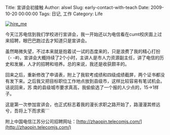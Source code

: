 Title: 宣讲会初接触
Author: alswl
Slug: early-contact-with-teach
Date: 2009-10-20 00:00:00
Tags: 日记, 工作
Category: Life

[![hire_me](https://ohsolnxaa.qnssl.comm/2009/10/hire_me.jpg)](https://ohsolnxaa.qnssl.com/2009/10/hire_me.jpg)

今天江苏电信到我们学校进行宣讲会，我一开始还以为电信看在cumt校庆面上过来招聘，眼巴巴跑过去才知道只是宣讲会。

虽然略微失望，不过本来就是抱着试一试的态度来的，只是浪费了我的精心打扮（-
-#)，宣讲会大概持续了2个小时，主讲人是市人力资源副主任，讲了电信的历史和发展，人才的招聘和培养。总的来说，我还是收获颇丰的。

回来之后，重新修改了申请表，附上了我软考成绩和四级成绩截屏，两个证书都没有发下来。之后我又把目标职位工作地点放到县级市，这样比较容易有笔试机会。话说回来，苏
南的县级城市要求真高，我偷偷选了一个报的人少点的，15->1样子。

这是第一次参加宣讲会，也正式标志着我的漫长求职之路开始了，路漫漫其修远兮，吾将上下而求索```

附上中国电信江苏分公司招聘网址：[http://zhaopin.telecomjs.com/](http://zhaopin.telecomjs.com/)

